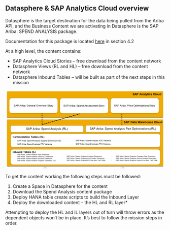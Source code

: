 ## Datasphere & SAP Analytics Cloud overview
Datasphere is the target destination for the data being pulled from the Ariba API, and the Business Content we are activating in Datasphere is the SAP Ariba: SPEND ANALYSIS package. 

Documentation for this package is located [here](https://help.sap.com/doc/4b618244ad5f4fbb8423d08996f8b891/cloud/en-US/SAP_Data_Warehouse_Cloud_Content.pdf) in section 4.2

At a high level, the content contains:

- SAP Analytics Cloud Stories – free download from the content network
- Datasphere Views (RL and HL) – free download from the content network
- Datasphere Inbound Tables – will be built as part of the next steps in this mission
 

![DWC Lanes Overview](../images/DWCLane_Overview1.png)


To get the content working the following steps must be followed:

1. Create a Space in Datasphere for the content
2. Download the Spend Analysis content package
3. Deploy HANA table create scripts to build the Inbound Layer
4. Deploy the downloaded content – the HL and RL layer*

Attempting to deploy the HL and IL layers out of turn will throw errors as the dependent objects won’t be in place.  It’s best to follow the mission steps in order.
